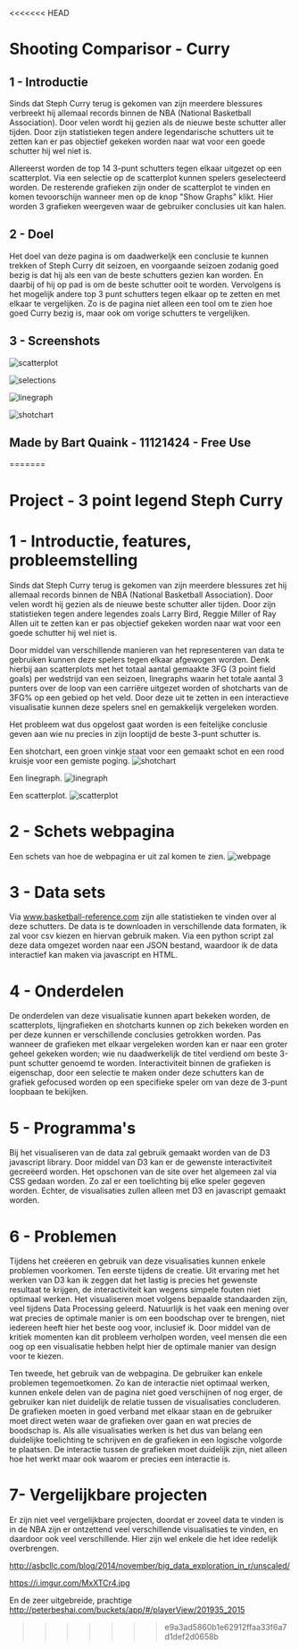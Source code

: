 <<<<<<< HEAD
# Shooting Comparisor - Curry

## 1 - Introductie

Sinds dat Steph Curry terug is gekomen van zijn meerdere blessures verbreekt hij allemaal records binnen de NBA (National Basketball Association). Door velen wordt hij gezien als de nieuwe beste schutter aller tijden. Door zijn statistieken tegen andere legendarische schutters uit te zetten kan er pas objectief gekeken worden naar wat voor een goede schutter hij wel niet is.

Allereerst worden de top 14 3-punt schutters tegen elkaar uitgezet op een scatterplot. Via een selectie op de scatterplot kunnen spelers geselecteerd worden. De resterende grafieken zijn onder de scatterplot te vinden en komen tevoorschijn wanneer men op de knop "Show Graphs" klikt. Hier worden 3 grafieken weergeven waar de gebruiker conclusies uit kan halen.

## 2 - Doel

Het doel van deze pagina is om daadwerkeljk een conclusie te kunnen trekken of Steph Curry dit seizoen, en voorgaande seizoen zodanig goed bezig is dat hij als een van de beste schutters gezien kan worden. En daarbij of hij op pad is om de beste schutter ooit te worden. Vervolgens is het mogelijk andere top 3 punt schutters tegen elkaar op te zetten en met elkaar te vergelijken. Zo is de pagina niet alleen een tool om te zien hoe goed Curry bezig is, maar ook om vorige schutters te vergelijken.

## 3 - Screenshots

![scatterplot](Code/doc/scatterplot.jpg)

![selections](Code/doc/selectorhub.jpg)

![linegraph](Code/doc/linegraphnew.jpg)

![shotchart](Code/doc/shotchartnew.jpg)

## Made by Bart Quaink - 11121424 - Free Use
=======
# Project - 3 point legend Steph Curry

# 1 - Introductie, features, probleemstelling

Sinds dat Steph Curry terug is gekomen van zijn meerdere blessures zet hij allemaal records binnen de NBA (National Basketball Association). Door velen wordt hij gezien als de nieuwe beste schutter aller tijden. Door zijn statistieken tegen andere legendes zoals Larry Bird, Reggie Miller of Ray Allen uit te zetten kan er pas objectief gekeken worden naar wat voor een goede schutter hij wel niet is.

Door middel van verschillende manieren van het representeren van data te gebruiken kunnen deze spelers tegen elkaar afgewogen worden. Denk hierbij aan scatterplots met het totaal aantal gemaakte 3FG (3 point field goals) per wedstrijd van een seizoen, linegraphs waarin het totale aantal 3 punters over de loop van een carriëre uitgezet worden of shotcharts van de 3FG% op een gebied op het veld. Door deze uit te zetten in een interactieve visualisatie kunnen deze spelers snel en gemakkelijk vergeleken worden.

Het probleem wat dus opgelost gaat worden is een feitelijke conclusie geven aan wie nu precies in zijn looptijd de beste 3-punt schutter is.

Een shotchart, een groen vinkje staat voor een gemaakt schot en een rood kruisje voor een gemiste poging.
![shotchart](doc/shotchart.jpg)

Een linegraph.
![linegraph](doc/linegraph.jpg)

Een scatterplot.
![scatterplot](doc/scatterplot.gif)

# 2 - Schets webpagina

Een schets van hoe de webpagina er uit zal komen te zien.
![webpage](doc/schets.png)

# 3 - Data sets

Via www.basketball-reference.com zijn alle statistieken te vinden over al deze schutters. De data is te downloaden in verschillende data formaten, ik zal voor csv kiezen en hiervan gebruik maken. Via een python script zal deze data omgezet worden naar een JSON bestand, waardoor ik de data interactief kan maken via javascript en HTML.

# 4 - Onderdelen

De onderdelen van deze visualisatie kunnen apart bekeken worden, de scatterplots, lijngrafieken en shotcharts kunnen op zich bekeken worden en per deze kunnen er verschillende conclusies getrokken worden. Pas wanneer de grafieken met elkaar vergeleken worden kan er naar een groter geheel gekeken worden; wie nu daadwerkelijk de titel verdiend om beste 3-punt schutter genoemd te worden. Interactiviteit binnen de grafieken is eigenschap, door een selectie te maken onder deze schutters kan de grafiek gefocused worden op een specifieke speler om van deze de 3-punt loopbaan te bekijken.

# 5 - Programma's

Bij het visualiseren van de data zal gebruik gemaakt worden van de D3 javascript library. Door middel van D3 kan er de gewenste interactiviteit gecreëerd worden. Het opschonen van de site over het algemeen zal via CSS gedaan worden. Zo zal er een toelichting bij elke speler gegeven worden. Echter, de visualisaties zullen alleen met D3 en javascript gemaakt worden.

# 6 - Problemen

Tijdens het creëeren en gebruik van deze visualisaties kunnen enkele problemen voorkomen. Ten eerste tijdens de creatie. Uit ervaring met het werken van D3 kan ik zeggen dat het lastig is precies het gewenste resultaat te krijgen, de interactiviteit kan wegens simpele fouten niet optimaal werken. Het visualiseren moet volgens bepaalde standaarden zijn, veel tijdens Data Processing geleerd. Natuurlijk is het vaak een mening over wat precies de optimale manier is om een boodschap over te brengen, niet iedereen heeft hier het beste oog voor, inclusief ik. Door middel van de kritiek momenten kan dit probleem verholpen worden, veel mensen die een oog op een visualisatie hebben helpt hier de optimale manier van design voor te kiezen.

Ten tweede, het gebruik van de webpagina. De gebruiker kan enkele problemen tegemoetkomen. Zo kan de interactie niet optimaal werken, kunnen enkele delen van de pagina niet goed verschijnen of nog erger, de gebruiker kan niet duidelijk de relatie tussen de visualisaties concluderen. De grafieken moeten in goed verband met elkaar staan en de gebruiker moet direct weten waar de grafieken over gaan en wat precies de boodschap is. Als alle visualisaties werken is het dus van belang een duidelijke toelichting te schrijven en de grafieken in een logische volgorde te plaatsen. De interactie tussen de grafieken moet duidelijk zijn, niet alleen hoe het werkt maar ook waarom er precies een interactie is.

# 7- Vergelijkbare projecten

Er zijn niet veel vergelijkbare projecten, doordat er zoveel data te vinden is in de NBA zijn er ontzettend veel verschillende visualisaties te vinden, en daardoor ook veel verschillende. Hier zijn wel enkele die het idee redelijk overbrengen.

http://asbcllc.com/blog/2014/november/big_data_exploration_in_r/unscaled/

https://i.imgur.com/MxXTCr4.jpg

En de zeer uitgebreide, prachtige
http://peterbeshai.com/buckets/app/#/playerView/201935_2015
>>>>>>> e9a3ad5860b1e62912ffaa33f6a7d1def2d0658b

